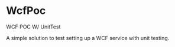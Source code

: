 WcfPoc
======

WCF POC W/ UnitTest

A simple solution to test setting up a WCF service with unit testing.
